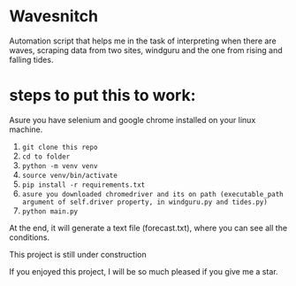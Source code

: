 # Wavesnitch

Automation script that helps me in the task of interpreting when there are waves, scraping data from two sites, windguru and the one from rising and falling tides.

# steps to put this to work:

Asure you have selenium and google chrome installed on your linux machine.

1. ```git clone this repo```
2. ```cd to folder```
3. ```python -m venv venv```
4. ```source venv/bin/activate```
3. ```pip install -r requirements.txt```
4. ```asure you downloaded chromedriver and its on path (executable_path argument of self.driver property, in windguru.py and tides.py)```
5. ```python main.py```

At the end, it will generate a text file (forecast.txt), where you can see all the conditions.

This project is still under construction

If you enjoyed this project, I will be so much pleased if you give me a star.
